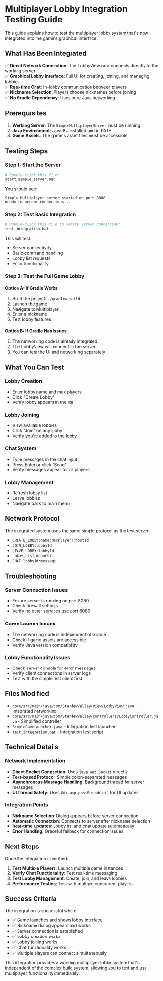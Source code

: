 # Multiplayer Lobby Integration Testing Guide

This guide explains how to test the multiplayer lobby system that's now integrated into the game's graphical interface.

## What Has Been Integrated

✅ **Direct Network Connection**: The LobbyView now connects directly to the working server  
✅ **Graphical Lobby Interface**: Full UI for creating, joining, and managing lobbies  
✅ **Real-time Chat**: In-lobby communication between players  
✅ **Nickname Selection**: Players choose nicknames before joining  
✅ **No Gradle Dependency**: Uses pure Java networking  

## Prerequisites

1. **Working Server**: The `SimpleMultiplayerServer` must be running
2. **Java Environment**: Java 8+ installed and in PATH
3. **Game Assets**: The game's asset files must be accessible

## Testing Steps

### Step 1: Start the Server
```bash
# Double-click this file:
start_simple_server.bat
```

You should see:
```
Simple Multiplayer server started on port 8080
Ready to accept connections...
```

### Step 2: Test Basic Integration
```bash
# Double-click this file to verify server connection:
test_integration.bat
```

This will test:
- Server connectivity
- Basic command handling
- Lobby list requests
- Echo functionality

### Step 3: Test the Full Game Lobby

#### Option A: If Gradle Works
1. Build the project: `./gradlew build`
2. Launch the game
3. Navigate to Multiplayer
4. Enter a nickname
5. Test lobby features

#### Option B: If Gradle Has Issues
1. The networking code is already integrated
2. The LobbyView will connect to the server
3. You can test the UI and networking separately

## What You Can Test

### Lobby Creation
- Enter lobby name and max players
- Click "Create Lobby"
- Verify lobby appears in the list

### Lobby Joining
- View available lobbies
- Click "Join" on any lobby
- Verify you're added to the lobby

### Chat System
- Type messages in the chat input
- Press Enter or click "Send"
- Verify messages appear for all players

### Lobby Management
- Refresh lobby list
- Leave lobbies
- Navigate back to main menu

## Network Protocol

The integrated system uses the same simple protocol as the test server:

- `CREATE_LOBBY:name:maxPlayers:hostId`
- `JOIN_LOBBY:lobbyId`
- `LEAVE_LOBBY:lobbyId`
- `LOBBY_LIST_REQUEST`
- `CHAT:lobbyId:message`

## Troubleshooting

### Server Connection Issues
- Ensure server is running on port 8080
- Check firewall settings
- Verify no other services use port 8080

### Game Launch Issues
- The networking code is independent of Gradle
- Check if game assets are accessible
- Verify Java version compatibility

### Lobby Functionality Issues
- Check server console for error messages
- Verify client connections in server logs
- Test with the simple test client first

## Files Modified

- `core/src/main/java/com/StardewValley/View/LobbyView.java` - Integrated networking
- `core/src/main/java/com/StardewValley/controllers/LobbyController.java` - Simplified controller
- `SimpleGameLauncher.java` - Integration test launcher
- `test_integration.bat` - Integration test script

## Technical Details

### Network Implementation
- **Direct Socket Connection**: Uses `java.net.Socket` directly
- **Text-based Protocol**: Simple colon-separated messages
- **Asynchronous Message Handling**: Background thread for server messages
- **UI Thread Safety**: Uses `Gdx.app.postRunnable()` for UI updates

### Integration Points
- **Nickname Selection**: Dialog appears before server connection
- **Automatic Connection**: Connects to server after nickname selection
- **Real-time Updates**: Lobby list and chat update automatically
- **Error Handling**: Graceful fallback for connection issues

## Next Steps

Once the integration is verified:

1. **Test Multiple Players**: Launch multiple game instances
2. **Verify Chat Functionality**: Test real-time messaging
3. **Test Lobby Management**: Create, join, and leave lobbies
4. **Performance Testing**: Test with multiple concurrent players

## Success Criteria

The integration is successful when:
- ✅ Game launches and shows lobby interface
- ✅ Nickname dialog appears and works
- ✅ Server connection is established
- ✅ Lobby creation works
- ✅ Lobby joining works
- ✅ Chat functionality works
- ✅ Multiple players can connect simultaneously

This integration provides a working multiplayer lobby system that's independent of the complex build system, allowing you to test and use multiplayer functionality immediately.
